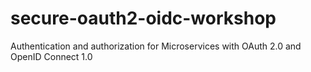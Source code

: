 # secure-oauth2-oidc-workshop
Authentication and authorization for Microservices with OAuth 2.0 and OpenID Connect 1.0
